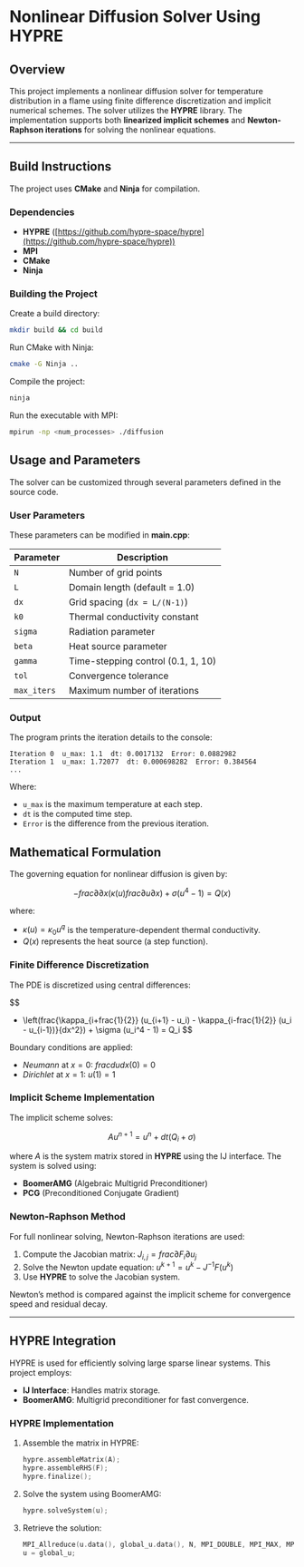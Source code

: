 # Nonlinear Diffusion Solver Using HYPRE
## Overview
This project implements a nonlinear diffusion solver for temperature distribution in a flame using finite difference discretization and implicit numerical schemes. The solver utilizes the **HYPRE** library. The implementation supports both **linearized implicit schemes** and **Newton-Raphson iterations** for solving the nonlinear equations.

---

## Build Instructions
The project uses **CMake** and **Ninja** for compilation.

### Dependencies
- **HYPRE** ([https://github.com/hypre-space/hypre](https://github.com/hypre-space/hypre))
- **MPI**
- **CMake**
- **Ninja**

### Building the Project
Create a build directory:
```bash
mkdir build && cd build
```

Run CMake with Ninja:
```bash
cmake -G Ninja ..
```

Compile the project:
```bash
ninja
```

Run the executable with MPI:
```bash
mpirun -np <num_processes> ./diffusion
```

## Usage and Parameters
The solver can be customized through several parameters defined in the source code.

### User Parameters
These parameters can be modified in **main.cpp**:

| Parameter   | Description                        |
| ----------- | ---------------------------------- |
| `N`         | Number of grid points              |
| `L`         | Domain length (default = 1.0)      |
| `dx`        | Grid spacing (`dx = L/(N-1)`)      |
| `k0`        | Thermal conductivity constant      |
| `sigma`     | Radiation parameter                |
| `beta`      | Heat source parameter              |
| `gamma`     | Time-stepping control (0.1, 1, 10) |
| `tol`       | Convergence tolerance              |
| `max_iters` | Maximum number of iterations       |

### Output
The program prints the iteration details to the console:

```
Iteration 0  u_max: 1.1  dt: 0.0017132  Error: 0.0882982
Iteration 1  u_max: 1.72077  dt: 0.000698282  Error: 0.384564
...
```

Where:
- `u_max` is the maximum temperature at each step.
- `dt` is the computed time step.
- `Error` is the difference from the previous iteration.

## Mathematical Formulation
The governing equation for nonlinear diffusion is given by:

$$
-frac{\partial}{\partial x} \left( \kappa(u) frac{\partial u}{\partial x}) + \sigma (u^4 - 1) = Q(x)
$$

where:

- $\kappa(u) = \kappa_0 u^q$ is the temperature-dependent thermal conductivity.
- $Q(x)$ represents the heat source (a step function).

### Finite Difference Discretization
The PDE is discretized using central differences:

$$
- \left(frac{\kappa_{i+frac{1}{2}} (u_{i+1} - u_i) - \kappa_{i-frac{1}{2}} (u_i - u_{i-1})}{dx^2}) + \sigma (u_i^4 - 1) = Q_i
$$

Boundary conditions are applied:
- *Neumann* at $x = 0$: $frac{du}{dx}(0) = 0$
- *Dirichlet* at $x = 1$: $u(1) = 1$

### Implicit Scheme Implementation
The implicit scheme solves:

$$
A u^{n+1} = u^n + dt (Q_i + \sigma)
$$

where $A$ is the system matrix stored in **HYPRE** using the IJ interface. The system is solved using:

- **BoomerAMG** (Algebraic Multigrid Preconditioner)
- **PCG** (Preconditioned Conjugate Gradient)

### Newton-Raphson Method
For full nonlinear solving, Newton-Raphson iterations are used:

1. Compute the Jacobian matrix:
   $J_{i,j} = frac{\partial F_i}{\partial u_j}$
2. Solve the Newton update equation:
   $u^{k+1} = u^k - J^{-1} F(u^k)$
3. Use **HYPRE** to solve the Jacobian system.

Newton’s method is compared against the implicit scheme for convergence speed and residual decay.

---

## HYPRE Integration
HYPRE is used for efficiently solving large sparse linear systems. This project employs:

- **IJ Interface**: Handles matrix storage.
- **BoomerAMG**: Multigrid preconditioner for fast convergence.

### HYPRE Implementation

1. Assemble the matrix in HYPRE:
   ```cpp
   hypre.assembleMatrix(A);
   hypre.assembleRHS(F);
   hypre.finalize();
   ```
2. Solve the system using BoomerAMG:
   ```cpp
   hypre.solveSystem(u);
   ```
3. Retrieve the solution:
   ```cpp
   MPI_Allreduce(u.data(), global_u.data(), N, MPI_DOUBLE, MPI_MAX, MPI_COMM_WORLD);
   u = global_u;
   ```